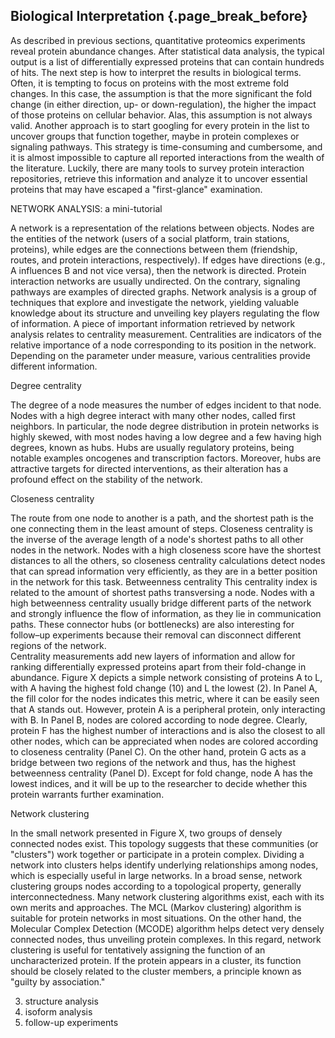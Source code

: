 ## Biological Interpretation {.page_break_before}
As described in previous sections, quantitative proteomics experiments reveal protein abundance changes. After statistical data analysis, the typical output is a list of differentially expressed proteins that can contain hundreds of hits. The next step is how to interpret the results in biological terms. Often, it is tempting to focus on proteins with the most extreme fold changes. In this case, the assumption is that the more significant the fold change (in either direction, up- or down-regulation), the higher the impact of those proteins on cellular behavior. Alas, this assumption is not always valid. Another approach is to start googling for every protein in the list to uncover groups that function together, maybe in protein complexes or signaling pathways. This strategy is time-consuming and cumbersome, and it is almost impossible to capture all reported interactions from the wealth of the literature. Luckily, there are many tools to survey protein interaction repositories, retrieve this information and analyze it to uncover essential proteins that may have escaped a "first-glance" examination.  

NETWORK ANALYSIS: a mini-tutorial

A network is a representation of the relations between objects. Nodes are the entities of the network (users of a social platform, train stations, proteins), while edges are the connections between them (friendship, routes, and protein interactions, respectively). If edges have directions (e.g., A influences B and not vice versa), then the network is directed. Protein interaction networks are usually undirected. On the contrary, signaling pathways are examples of directed graphs. 
Network analysis is a group of techniques that explore and investigate the network, yielding valuable knowledge about its structure and unveiling key players regulating the flow of information. A piece of important information retrieved by network analysis relates to centrality measurement. Centralities are indicators of the relative importance of a node corresponding to its position in the network. Depending on the parameter under measure, various centralities provide different information.

Degree centrality
  
The degree of a node measures the number of edges incident to that node. Nodes with a high degree interact with many other nodes, called first neighbors. In particular, the node degree distribution in protein networks is highly skewed, with most nodes having a low degree and a few having high degrees, known as hubs. Hubs are usually regulatory proteins, being notable examples oncogenes and transcription factors. Moreover, hubs are attractive targets for directed interventions, as their alteration has a profound effect on the stability of the network. 

Closeness centrality

The route from one node to another is a path, and the shortest path is the one connecting them in the least amount of steps. Closeness centrality is the inverse of the average length of a node's shortest paths to all other nodes in the network. Nodes with a high closeness score have the shortest distances to all the others, so closeness centrality calculations detect nodes that can spread information very efficiently, as they are in a better position in the network for this task.
Betweenness centrality
This centrality index is related to the amount of shortest paths transversing a node. Nodes with a high betweenness centrality usually bridge different parts of the network and strongly influence the flow of information, as they lie in communication paths. These connector hubs (or bottlenecks) are also interesting for follow–up experiments because their removal can disconnect different regions of the network.  
Centrality measurements add new layers of information and allow for ranking differentially expressed proteins apart from their fold-change in abundance. Figure X depicts a simple network consisting of proteins A to L, with A having the highest fold change (10) and L the lowest (2). In Panel A, the fill color for the nodes indicates this metric, where it can be easily seen that A stands out. However, protein A is a peripheral protein, only interacting with B. In Panel B, nodes are colored according to node degree. Clearly, protein F has the highest number of interactions and is also the closest to all other nodes, which can be appreciated when nodes are colored according to closeness centrality (Panel C). On the other hand, protein G acts as a bridge between two regions of the network and thus, has the highest betweenness centrality (Panel D). Except for fold change, node A has the lowest indices, and it will be up to the researcher to decide whether this protein warrants further examination.

Network clustering

In the small network presented in Figure X, two groups of densely connected nodes exist. This topology suggests that these communities (or "clusters") work together or participate in a protein complex. Dividing a network into clusters helps identify underlying relationships among nodes, which is especially useful in large networks. In a broad sense, network clustering groups nodes according to a topological property, generally interconnectedness. Many network clustering algorithms exist, each with its own merits and approaches. The MCL (Markov clustering) algorithm is suitable for protein networks in most situations. On the other hand, the Molecular Complex Detection (MCODE) algorithm helps detect very densely connected nodes, thus unveiling protein complexes. In this regard, network clustering is useful for tentatively assigning the function of an uncharacterized protein. If the protein appears in a cluster, its function should be closely related to the cluster members, a principle known as "guilty by association."      


3. structure analysis
4. isoform analysis
5. follow-up experiments
